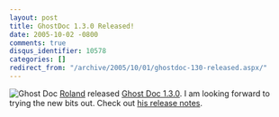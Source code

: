 ```yaml
---
layout: post
title: GhostDoc 1.3.0 Released!
date: 2005-10-02 -0800
comments: true
disqus_identifier: 10578
categories: []
redirect_from: "/archive/2005/10/01/ghostdoc-130-released.aspx/"
---
```


![Ghost Doc](https://haacked.com/images/GhostDoc.gif)
[Roland](http://weblogs.asp.net/rweigelt/) released [Ghost Doc
1.3.0](http://www.roland-weigelt.de/ghostdoc/). I am looking forward to
trying the new bits out. Check out [his release
notes](http://weblogs.asp.net/rweigelt/archive/2005/10/03/426431.aspx).

